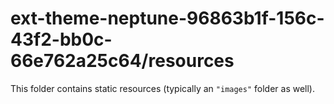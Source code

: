 # ext-theme-neptune-96863b1f-156c-43f2-bb0c-66e762a25c64/resources

This folder contains static resources (typically an `"images"` folder as well).

